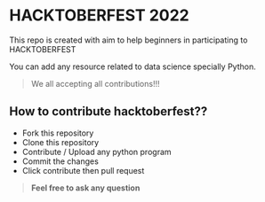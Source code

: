 # HACKTOBERFEST 2022

This repo is created with aim to help beginners in participating to HACKTOBERFEST

You can add any resource related to data science specially Python.

> We all accepting all contributions!!!

## How to contribute hacktoberfest??
- Fork this repository
- Clone this repository
- Contribute / Upload any python program
- Commit the changes
- Click contribute then pull request

> **Feel free to ask any question**
